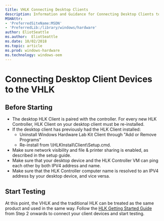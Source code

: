 ```yaml
---
title: VHLK Connecting Desktop Clients
description: Information and Guidance for Connecting Desktop Clients to the Windows Virtual Hardware Lab Kit (VHLK)
MSHAttr:
- 'PreferredSiteName:MSDN'
- 'PreferredLib:/library/windows/hardware'
author: EliotSeattle
ms.author:  EliotSeattle
ms.date: 10/02/2018
ms.topic: article
ms.prod: windows-hardware
ms.technology: windows-oem
---
```


# Connecting Desktop Client Devices to the VHLK

## Before Starting
* The desktop HLK Client is paired with the controller. For every new HLK Controller, HLK Client on your desktop client must be re-installed.
* If the desktop client has previously had the HLK Client installed:
    * Uninstall Windows Hardware Lab Kit Client through "Add or Remove Programs"
    * Re-install from \\<ControllerName>\HLKInstall\Client\Setup.cmd.
* Make sure network visibility and file & printer sharing is enabled, as described in the setup guide.
* Make sure that your desktop device and the HLK Controller VM can ping each other by both IPV4 address and name.
* Make sure that the HLK Controller computer name is resolved to an IPV4 address by your desktop device, and vice versa.

## Start Testing
At this point, the VHLK and the traditional HLK can be treated as the same product and used in the same way. Follow the [HLK Getting Started Guide](https://docs.microsoft.com/en-us/windows-hardware/test/hlk/getstarted/windows-hlk-getting-started) from Step 2 onwards to connect your client devices and start testing.  